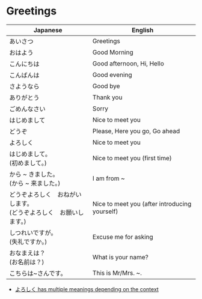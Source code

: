 # Greetings

| Japanese 		| English 	| 
| ---  			| ---		|
|あいさつ			|Greetings	|
|おはよう			|Good Morning |
|こんにちは		|Good afternoon, Hi, Hello|
|こんばんは		|Good evening|
|さようなら			|Good bye|
|ありがとう			|Thank you|
|ごめんなさい		|Sorry|
|はじめまして		|Nice to meet you|
|どうぞ			|Please, Here you go, Go ahead|
|よろしく			|Nice to meet you|
|はじめまして。<br />(初めまして。)	|Nice to meet you (first time)|
|から ~ きました。<br />(から ~ 来ました。)　|I am from ~ |
|どうぞよろしく　おねがいします。<br />(どうぞよろしく　お願いします。)|Nice to meet you (after introducing yourself)|
|しつれいですが。<br />(失礼ですか。)|Excuse me for asking|
|おなまえは？<br />(お名前は？)|What is your name?|
|こちらは~さんです。|This is Mr/Mrs. ~.|

- [よろしく has multiple meanings depending on the context](https://www.wasabi-jpn.com/how-to-speak-japanese/complete-explanation-what-does-yoroshiku-mean/)
